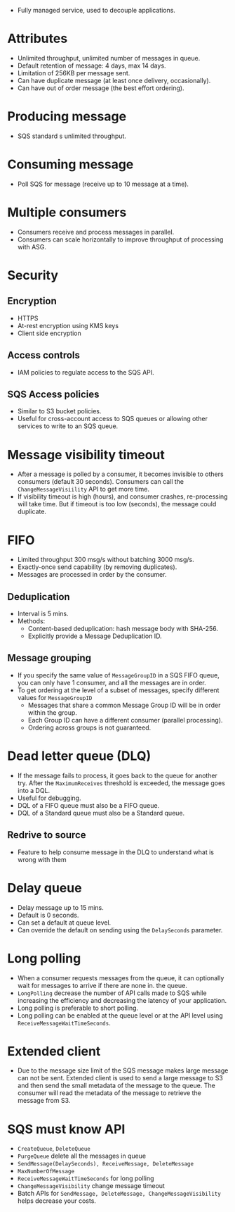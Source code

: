 - Fully managed service, used to decouple applications.
# Attributes
- Unlimited throughput, unlimited number of messages in queue.
- Default retention of message: 4 days, max 14 days.
- Limitation of 256KB per message sent.
- Can have duplicate message (at least once delivery, occasionally).
- Can have out of order message (the best effort ordering).
# Producing message
- SQS standard s unlimited throughput.
# Consuming message
- Poll SQS for message (receive up to 10 message at a time).
# Multiple consumers
- Consumers receive and process messages in parallel.
- Consumers can scale horizontally to improve throughput of processing with ASG.
# Security
## Encryption
- HTTPS
- At-rest encryption using KMS keys
- Client side encryption
## Access controls
- IAM policies to regulate access to the SQS API.
## SQS Access policies
- Similar to S3 bucket policies.
- Useful for cross-account access to SQS queues or allowing other services to write to an SQS queue.
# Message visibility timeout
- After a message is polled by a consumer, it becomes invisible to others consumers (default 30 seconds). Consumers can call the `ChangeMessageVisiility` API to get more time.
- If visibility timeout is high (hours), and consumer crashes, re-processing will take time. But if timeout is too low (seconds), the message could duplicate.
# FIFO
- Limited throughput 300 msg/s without batching 3000 msg/s.
- Exactly-once send capability (by removing duplicates).
- Messages are processed in order by the consumer.
## Deduplication
- Interval is 5 mins.
- Methods:
	- Content-based deduplication: hash message body with SHA-256.
	- Explicitly provide a Message Deduplication ID.
## Message grouping
- If you specify the same value of `MessageGroupID` in a SQS FIFO queue, you can only have 1 consumer, and all the messages are in order.
- To get ordering at the level of a subset of messages, specify different values for `MessageGroupID`
	- Messages that share a common Message Group ID will be in order within the group.
	- Each Group ID can have a different consumer (parallel processing).
	- Ordering across groups is not guaranteed.
# Dead letter queue (DLQ)
- If the message fails to process, it goes back to the queue for another try. After the `MaximumReceives` threshold is exceeded, the message goes into a DQL.
- Useful for debugging.
- DQL of a FIFO queue must also be a FIFO queue.
- DQL of a Standard queue must also be a Standard queue.
## Redrive to source
- Feature to help consume message in the DLQ to understand what is wrong with them
# Delay queue
- Delay message up to 15 mins.
- Default is 0 seconds.
- Can set a default at queue level.
- Can override the default on sending using the `DelaySeconds` parameter.
# Long polling
- When a consumer requests messages from the queue, it can optionally wait for messages to arrive if there are none in. the queue.
- `LongPolling` decrease the number of API calls made to SQS while increasing the efficiency and decreasing the latency of your application.
- Long polling is preferable to short polling.
- Long polling can be enabled at the queue level or at the API level using `ReceiveMessageWaitTimeSeconds`.
# Extended client
- Due to the message size limit of the SQS message makes large message can not be sent. Extended client is used to send a large message to S3 and then send the small metadata of the message to the queue. The consumer will read the metadata of the message to retrieve the message from S3.
# SQS must know API
- `CreateQueue`, `DeleteQueue`
- `PurgeQueue` delete all the messages in queue
- `SendMessage(DelaySeconds), ReceiveMessage, DeleteMessage`
- `MaxNumberOfMessage`
- `ReceiveMessageWaitTimeSeconds` for long polling
- `ChangeMessageVisibility` change message timeout
- Batch APIs for `SendMessage, DeleteMessage, ChangeMessageVisibility` helps decrease your costs.